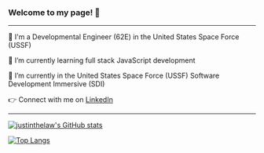 ### Welcome to my page! 👋

---

💼 I'm a Developmental Engineer (62E) in the United States Space Force (USSF)

🌱 I’m currently learning full stack JavaScript development

🔭 I’m currently in the United States Space Force (USSF) Software Development Immersive (SDI)

👉 Connect with me on [LinkedIn](https://www.linkedin.com/in/justinwingchunglaw/)

---

[![justinthelaw's GitHub stats](https://github-readme-stats.vercel.app/api?username=justinthelaw&show_icons=true&hide=stars,issues&theme=onedark)](https://github.com/anuraghazra/github-readme-stats)

[![Top Langs](https://github-readme-stats.vercel.app/api/top-langs/?username=justinthelaw&layout=compact&theme=onedark&exclude_repo=annDigIC)](https://github.com/anuraghazra/github-readme-stats)


<!--
**justinthelaw/justinthelaw** is a ✨ _special_ ✨ repository because its `README.md` (this file) appears on your GitHub profile.
-->
